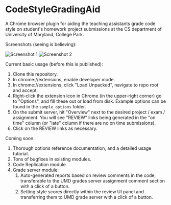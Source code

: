 # CodeStyleGradingAid
A Chrome browser plugin for aiding the teaching assistants grade code style on student's homework project submissions at the CS department of University of Maryland, College Park.

Screenshots (seeing is believing):

![Screenshot 1](https://raw.githubusercontent.com/Algomorph/CodeStyleGradingAid/master/screenshots/GraidingAidScreenshot1.png)
![Screenshot 2](https://raw.githubusercontent.com/Algomorph/CodeStyleGradingAid/master/screenshots/GraidingAidScreenshot2.png)

Current basic usage (before this is published):

1) Clone this repository.
2) In chrome://extensions, enable developer mode.
3) In chrome://extensions, click "Load Unpacked", navigate to repo root and accept.
4) Right-click the extension icon in Chrome (in the upper-right corner) go to "Options", and fill these out or load from disk. Example options can be found in the `sample_options` folder. 
5) On the submit server, hit "Overview" next to the desired project / exam / assignment. You will see "REVIEW" links being generated in the "on time" column (or "late" column if there are no on time submissions).
6) Click on the REVIEW links as necessary.

Coming soon: 

1) Thorough options reference documentation, and a detailed usage tutorial.
2) Tons of bugfixes in existing modules.
3) Code Replication module
4) Grade server module:
    1. Auto-generated reports based on review comments in the code, transferable to the UMD grades server assignment 
    comment section with a click of a button.
    2. Setting style scores directly within the review UI panel and transferring them to UMD grade server with a click 
    of a button.
